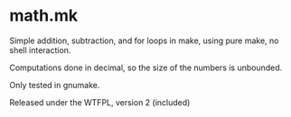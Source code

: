 math.mk
=======

Simple addition, subtraction, and for loops in make, using pure make,
no shell interaction.

Computations done in decimal, so the size of the numbers is unbounded.

Only tested in gnumake.

Released under the WTFPL, version 2 (included)
